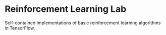 # Reinforcement Learning Lab

Self-contained implementations of basic reinforcement learning algorithms in
TensorFlow.
